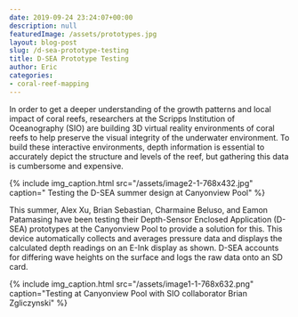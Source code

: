 ```yaml
---
date: 2019-09-24 23:24:07+00:00
description: null
featuredImage: /assets/prototypes.jpg
layout: blog-post
slug: /d-sea-prototype-testing
title: D-SEA Prototype Testing
author: Eric
categories:
- coral-reef-mapping
---
```


In order to get a deeper understanding of the growth patterns and local impact of coral reefs, researchers at the Scripps Institution of Oceanography (SIO) are building 3D virtual reality environments of coral reefs to help preserve the visual integrity of the underwater environment. To build these interactive environments, depth information is essential to accurately depict the structure and levels of the reef, but gathering this data is cumbersome and expensive.

{% include 
    img_caption.html
    src="/assets/image2-1-768x432.jpg"
    caption=" Testing the D-SEA summer design at Canyonview Pool"
%}

This summer, Alex Xu, Brian Sebastian, Charmaine Beluso, and Eamon Patamasing have been testing their Depth-Sensor Enclosed Application (D-SEA) prototypes at the Canyonview Pool to provide a solution for this. This device automatically collects and averages pressure data and displays the calculated depth readings on an E-Ink display as shown. D-SEA accounts for differing wave heights on the surface and logs the raw data onto an SD card.

{% include 
    img_caption.html
    src="/assets/image1-1-768x632.png"
    caption="Testing at Canyonview Pool with SIO collaborator Brian Zgliczynski"
%}
